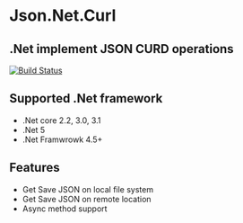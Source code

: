 # Json.Net.Curl
## .Net implement JSON CURD operations   

[![Build Status](https://travis-ci.org/joemccann/dillinger.svg?branch=master)](https://travis-ci.org/joemccann/dillinger)

## Supported .Net framework

- .Net core 2.2, 3.0, 3.1
- .Net 5
- .Net Framwrowk 4.5+

## Features

- Get Save JSON on  local file system
- Get Save JSON on  remote location   
- Async method support 
